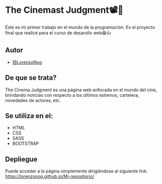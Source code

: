 # The Cinemast Judgment📽️🍿

Éste es mi primer trabajo en el mundo de la programación. 
Es el proyecto final que realicé para el curso de desarollo web😁👍

## Autor

- [@LorenzoNog](https://www.github.com/LorenzoNog)


## De que se trata?

The Cinema Judgment es una página web enfocada en el mundo del cine, brindando noticias con respecto a los últimos estrenos, cartelera, novedades de actores, etc.


## Se utiliza en el:

- HTML 
- CSS
- SASS
- BOOTSTRAP


## Depliegue

Puede acceder a la página simplemente dirigiéndose al siguiente link: https://lorenzonog.github.io/Mi-repositorio/
